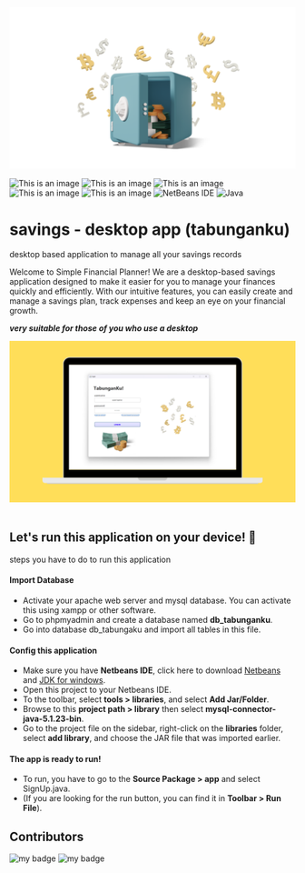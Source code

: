 
![This is an image](https://github.com/muhammaderlangga99/my-savings-desktop-app-tabunganku/blob/main/image/header.png)

![This is an image](https://img.shields.io/badge/MariaDB-003545?style=for-the-badge&logo=mariadb&logoColor=white)
![This is an image](https://img.shields.io/badge/MySQL-005C84?style=for-the-badge&logo=mysql&logoColor=white)
![This is an image](https://img.shields.io/badge/Apache-D22128?style=for-the-badge&logo=Apache&logoColor=white)
![This is an image](https://img.shields.io/badge/Laragon-0E83CD?style=for-the-badge&logo=Laragon&logoColor=white)
![This is an image](https://img.shields.io/badge/Xampp-F37623?style=for-the-badge&logo=xampp&logoColor=white)
![NetBeans IDE](https://img.shields.io/badge/NetBeansIDE-1B6AC6.svg?style=for-the-badge&logo=apache-netbeans-ide&logoColor=white)
![Java](https://img.shields.io/badge/java-%23ED8B00.svg?style=for-the-badge&logo=openjdk&logoColor=white)
# savings - desktop app (tabunganku)
 desktop based application to manage all your savings records

 Welcome to Simple Financial Planner! We are a desktop-based savings application designed to make it easier for you to manage your finances quickly and efficiently. With our intuitive features, you can easily create and manage a savings plan, track expenses and keep an eye on your financial growth.

***very suitable for those of you who use a desktop***

 ![This is an image](https://github.com/muhammaderlangga99/my-savings-desktop-app-tabunganku/blob/main/image/laptop.png)
<br><br>
## Let's run this application on your device! 🚀
steps you have to do to run this application
#### Import Database
* Activate your apache web server and mysql database. You can activate this using xampp or other software.
* Go to phpmyadmin and create a database named **db_tabunganku**.
* Go into database db_tabungaku and import all tables in this file.

#### Config this application
* Make sure you have **Netbeans IDE**, click here to download [Netbeans](https://dlcdn.apache.org/netbeans/netbeans-installers/18/Apache-NetBeans-18-bin-windows-x64.exe) and [JDK for windows](https://download.oracle.com/java/20/latest/jdk-20_windows-x64_bin.exe).
* Open this project to your Netbeans IDE.
* To the toolbar, select **tools > libraries**, and select **Add Jar/Folder**.
* Browse to this **project path > library** then select **mysql-connector-java-5.1.23-bin**.
* Go to the project file on the sidebar, right-click on the **libraries** folder, select **add library**, and choose the JAR file that was imported earlier.

#### The app is ready to run!
* To run, you have to go to the **Source Package > app** and select SignUp.java.
* (If you are looking for the run button, you can find it in **Toolbar > Run File**).
  
## Contributors
![my badge](https://badgen.net/static/contributor/muhammaderlangga99/green?icon=github)
![my badge](https://badgen.net/static/contributor/Anggiet/red)
